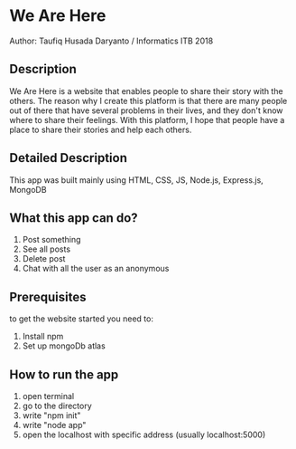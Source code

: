 # We Are Here #
Author: Taufiq Husada Daryanto / Informatics ITB 2018

## Description ##
We Are Here is a website that enables people to share their story with the others. The reason why I create this platform is that there are many people out of there that have several problems in their lives, and they don't know where to share their feelings. With this platform, I hope that people have a place to share their stories and help each others. 

## Detailed Description ##
This app was built mainly using HTML, CSS, JS, Node.js, Express.js, MongoDB

## What this app can do? ##
1. Post something
2. See all posts
3. Delete post
4. Chat with all the user as an anonymous

## Prerequisites ##
to get the website started you need to:
1. Install npm
2. Set up mongoDb atlas 

## How to run the app ##
1. open terminal
2. go to the directory
3. write "npm init"
4. write "node app"
5. open the localhost with specific address (usually localhost:5000)





